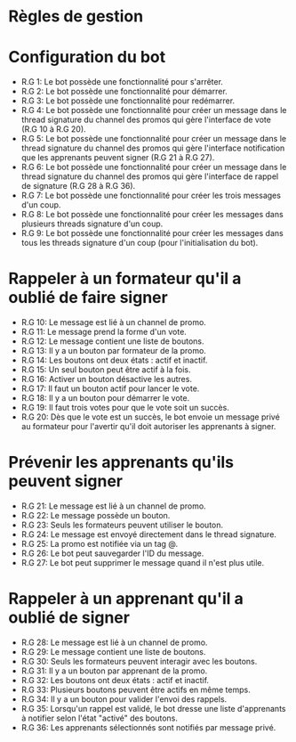 # Règles de gestion

# Configuration du bot
- R.G 1: Le bot possède une fonctionnalité pour s'arrêter.
- R.G 2: Le bot possède une fonctionnalité pour démarrer.
- R.G 3: Le bot possède une fonctionnalité pour redémarrer.
- R.G 4: Le bot possède une fonctionnalité pour créer un message dans le thread signature du channel des promos qui gère l'interface de vote (R.G 10 à R.G 20).
- R.G 5: Le bot possède une fonctionnalité pour créer un message dans le thread signature du channel des promos qui gère l'interface notification que les apprenants peuvent signer (R.G 21 à R.G 27).
- R.G 6: Le bot possède une fonctionnalité pour créer un message dans le thread signature du channel des promos qui gère l'interface de rappel de signature (R.G 28 à R.G 36).
- R.G 7: Le bot possède une fonctionnalité pour créer les trois messages d'un coup.
- R.G 8: Le bot possède une fonctionnalité pour créer les messages dans plusieurs threads signature d'un coup.
- R.G 9: Le bot possède une fonctionnalité pour créer les messages dans tous les threads signature d'un coup (pour l'initialisation du bot).

# Rappeler à un formateur qu'il a oublié de faire signer
- R.G 10: Le message est lié à un channel de promo.
- R.G 11: Le message prend la forme d'un vote.
- R.G 12: Le message contient une liste de boutons.
- R.G 13: Il y a un bouton par formateur de la promo.
- R.G 14: Les boutons ont deux états : actif et inactif.
- R.G 15: Un seul bouton peut être actif à la fois.
- R.G 16: Activer un bouton désactive les autres.
- R.G 17: Il faut un bouton actif pour lancer le vote.
- R.G 18: Il y a un bouton pour démarrer le vote.
- R.G 19: Il faut trois votes pour que le vote soit un succès.
- R.G 20: Dès que le vote est un succès, le bot envoie un message privé au formateur pour l'avertir qu'il doit autoriser les apprenants à signer.

# Prévenir les apprenants qu'ils peuvent signer
- R.G 21: Le message est lié à un channel de promo.
- R.G 22: Le message possède un bouton.
- R.G 23: Seuls les formateurs peuvent utiliser le bouton.
- R.G 24: Le message est envoyé directement dans le thread signature.
- R.G 25: La promo est notifiée via un tag @.
- R.G 26: Le bot peut sauvegarder l'ID du message.
- R.G 27: Le bot peut supprimer le message quand il n'est plus utile.

# Rappeler à un apprenant qu'il a oublié de signer
- R.G 28: Le message est lié à un channel de promo.
- R.G 29: Le message contient une liste de boutons.
- R.G 30: Seuls les formateurs peuvent interagir avec les boutons.
- R.G 31: Il y a un bouton par apprenant de la promo.
- R.G 32: Les boutons ont deux états : actif et inactif.
- R.G 33: Plusieurs boutons peuvent être actifs en même temps.
- R.G 34: Il y a un bouton pour valider l'envoi des rappels.
- R.G 35: Lorsqu'un rappel est validé, le bot dresse une liste d'apprenants à notifier selon l'état "activé" des boutons.
- R.G 36: Les apprenants sélectionnés sont notifiés par message privé.